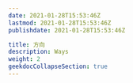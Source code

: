 ```yaml
---
date: 2021-01-28T15:53:46Z
lastmod: 2021-01-28T15:53:46Z
publishdate: 2021-01-28T15:53:46Z

title: 方向
description: Ways
weight: 2
geekdocCollapseSection: true
---
```

